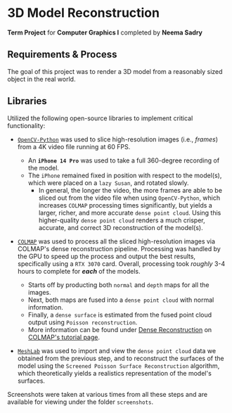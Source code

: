 # 3D Model Reconstruction

**Term Project** for **Computer Graphics I** completed by **Neema Sadry**

## Requirements & Process
The goal of this project was to render a 3D model from a reasonably sized object in the real world.

## Libraries
Utilized the following open-source libraries to implement critical functionality:

  - [`OpenCV-Python`](https://github.com/opencv/opencv-python) was used to slice high-resolution images (i.e., *frames*) from a 4K video file running at 60 FPS.
    - An **`iPhone 14 Pro`** was used to take a full 360-degree recording of the model.
    - The `iPhone` remained fixed in position with respect to the model(s), which were placed on a `lazy Susan`, and rotated slowly.
      - In general, the longer the video, the more frames are able to be sliced out from the video file when using `OpenCV-Python`, which increases `COLMAP` processing times significantly, but yields a larger, richer, and more accurate `dense point cloud`. Using this higher-quality `dense point cloud` renders a much crisper, accurate, and correct 3D reconstruction of the model(s).

  - [`COLMAP`](https://colmap.github.io/index.html) was used to process all the sliced high-resolution images via COLMAP's dense reconstruction pipeline. Processing was handled by the GPU to speed up the process and output the best results, specifically using a `RTX 3070` card. Overall, processing took *roughly* 3-4 hours to complete for ***each*** of the models.
    - Starts off by producting both `normal` and `depth` maps for all the images.
    - Next, both maps are fused into a `dense point cloud` with normal information.
    - Finally, a `dense surface` is estimated from the fused point cloud output using `Poisson reconstruction`.
    - More information can be found under [Dense Reconstruction](https://colmap.github.io/tutorial.html#dense-reconstruction) on [COLMAP's tutorial page](https://colmap.github.io/tutorial.html#).

  - [`MeshLab`](https://www.meshlab.net/) was used to import and view the `dense point cloud` data we obtained from the previous step, and to reconstruct the surfaces of the model using the `Screened Poisson Surface Reconstruction` algorithm, which theoretically yields a realistics representation of the model's surfaces.

Screenshots were taken at various times from all these steps and are available for viewing under the folder `screenshots`.
